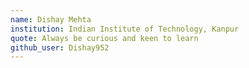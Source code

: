 ```yaml
---
name: Dishay Mehta
institution: Indian Institute of Technology, Kanpur
quote: Always be curious and keen to learn
github_user: Dishay952
---
```

